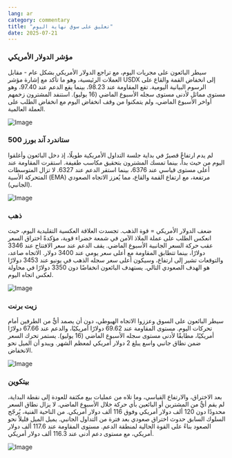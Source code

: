 ```yaml
---
lang: ar
category: commentary
title: "تعليق على سوق نهاية اليوم"
date: 2025-07-21
---
```


### مؤشر الدولار الأمريكي

سيطر البائعون على مجريات اليوم، مع تراجع الدولار الأمريكي بشكل عام - مقابل العملات الرئيسية، وهو ما تأكد مع إشارة مؤشر USDX إلى انخفاض القمة والقاع على الرسوم البيانية اليومية. تقع المقاومة عند 98.23، بينما يقع الدعم عند 97.40، وهو مستوى مماثل لأدنى مستوى سجله الأسبوع الماضي (16 يوليو). استنفد المشترون زخمهم أواخر الأسبوع الماضي، ولم يتمكنوا من وقف انخفاض اليوم مع انخفاض الطلب على العملة العالمية.

![Image](https://markleighedu.github.io/img/Jul-2025/21-Jul-2025/usdindex.jpg)

### ستاندرد آند بورز 500

لم يدم ارتفاعٌ قصيرٌ في بداية جلسة التداول الأمريكية طويلًا، إذ دخل البائعون وأغلقوا اليوم من حيث بدأ، بينما تمسك المشترون بتحقيق مكاسب طفيفة. استقرت المقاومة عند أعلى مستوى قياسي عند 6376، بينما استقر الدعم عند 6327. لا تزال المتوسطات المتحركة الأسية (EMA) مرتفعة، مع ارتفاع القمة والقاع، مما يُعزز الاتجاه الصعودي (الجانبي).

![Image](https://markleighedu.github.io/img/Jul-2025/21-Jul-2025/sp500.jpg)

### ذهب

ضعف الدولار الأمريكي = قوة الذهب. تجسدت العلاقة العكسية التقليدية اليوم، حيث انعكس الطلب على عملة الملاذ الآمن في شمعة خضراء قوية، مؤكدةً اختراق السعر عقب حركة السعر الجانبية الأسبوع الماضي. يقف الدعم عند سعر الافتتاح عند 3346 دولارًا، بينما تتطابق المقاومة مع أعلى سعر يومي عند 3400 دولار. الاتجاه صاعد، والتوقعات تشير إلى ارتفاع، وسيكون أعلى سعر سجله الذهب في يونيو عند 3453 دولارًا هو الهدف الصعودي التالي. يستهدف البائعون انخفاضًا دون 3350 دولارًا في محاولة لعكس اتجاه اليوم.

![Image](https://markleighedu.github.io/img/Jul-2025/21-Jul-2025/gold.jpg)

### زيت برنت

سيطر البائعون على السوق وعززوا الاتجاه الهبوطي، دون أن يصمد أيٌّ من الطرفين أمام تحركات اليوم. مستوى المقاومة عند 69.62 دولارًا أمريكيًا، والدعم عند 67.66 دولارًا أمريكيًا، مطابقًا لأدنى مستوى سجله الأسبوع الماضي (16 يوليو). يستمر تحرك السعر ضمن نطاق جانبي واسع يبلغ 2 دولار أمريكي لمعظم الشهر. ويبدو أن الميل نحو الانخفاض.

![Image](https://markleighedu.github.io/img/Jul-2025/21-Jul-2025/brentoil.jpg)

### بيتكوين

بعد الاختراق، والارتفاع القياسي، وما تلاه من عمليات بيع مكثفة للعودة إلى نقطة البداية، لم يقم أيٌّ من المشترين أو البائعين بأي حركة خلال الأسبوع الماضي. لا يزال نطاق السعر محدودًا دون 120 ألف دولار أمريكي وفوق 116 ألف دولار أمريكي. من الناحية الفنية، يُرجّح السلوك السابق حدوث اختراق صعودي بعد فترة من التداول الجانبي. يميل الميل قليلاً نحو الصعود بناءً على القوة الحالية لمنطقة الدعم. مستوى المقاومة عند 117.6 ألف دولار أمريكي، مع مستوى دعم أدنى عند 116.3 ألف دولار أمريكي.

![Image](https://markleighedu.github.io/img/Jul-2025/21-Jul-2025/bitcoin.jpg)

